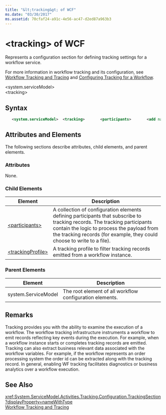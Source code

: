 ```yaml
---
title: "&lt;tracking&gt; of WCF"
ms.date: "03/30/2017"
ms.assetid: 70cfaf24-a91c-4e56-ac47-d2ed87a963b3
---
```

# &lt;tracking&gt; of WCF
Represents a configuration section for defining tracking settings for a workflow service.  

 For more information in workflow tracking and its configuration, see [Workflow Tracking and Tracing](../../../../../docs/framework/windows-workflow-foundation/workflow-tracking-and-tracing.md) and [Configuring Tracking for a Workflow](../../../../../docs/framework/windows-workflow-foundation/configuring-tracking-for-a-workflow.md).  

 \<system.serviceModel>  
\<tracking>  

## Syntax  

```xml
   <system.serviceModel>  <tracking>       <participants>       <add name="String"            profileName="String"           type="String" />      </participants>     <trackingProfile name="String">      <workflow activityDefinitionId="String">          <activityScheduledQueries>             <activityScheduledQuery activityName="String"                 childActivityName="String"/>          </activityScheduledQueries>             <activityStateQuery activityName="String" />                <arguments>                   <argument name="String"/>                </arguments>                <states>                   <state name="String"/>                </states>                <variables>                   <variable name="String"/>                </variables>          </activityStateQueries>          <bookmarkResumptionQueries>             <bookmarkResumptionQuery name="String" />          </bookmarkResumptionQueries>          <cancelRequestQueries>             <cancelRequestQuery activityName="String"                 childActivityName="String"/>          </cancelRequestQueries>          <customTrackingQueries>             <customTrackingQuery activityName="String"                 name="String"/>          </customTrackingQueries>          <faultPropagationQueries>             <faultPropagationQuery activityName="String"                 faultHandlerActivityName="String"/>          </faultPropagationQueries>         <workflowInstanceQueries>            <workflowInstanceQuery>              <states>                 <state name="String"/>              </states>          </workflowInstanceQuery>        </workflowInstanceQueries>      </workflow>    </trackingProfile>           </profiles>  </tracking></system.serviceModel>  
```

## Attributes and Elements  
 The following sections describe attributes, child elements, and parent elements.  

### Attributes  
 None.  

### Child Elements  


|Element|Description|  
|-------------|-----------------|  
|[\<participants>](../../../../../docs/framework/configure-apps/file-schema/windows-workflow-foundation/participants.md)|A collection of configuration elements defining participants that subscribe to tracking records. The tracking participants contain the logic to process the payload from the tracking records (for example, they could choose to write to a file).|  
|[\<trackingProfile>](../../../../../docs/framework/configure-apps/file-schema/windows-workflow-foundation/trackingprofile.md)|A tracking profile to filter tracking records emitted from a workflow instance.|  

### Parent Elements  


|Element|Description|  
|-------------|-----------------|  
|system.ServiceModel|The root element of all workflow configuration elements.|  

## Remarks  
 Tracking provides you with the ability to examine the execution of a workflow. The workflow tracking infrastructure instruments a workflow to emit records reflecting key events during the execution. For example, when a workflow instance starts or completes tracking records are emitted. Tracking can also extract business relevant data associated with the workflow variables. For example, if the workflow represents an order processing system the order id can be extracted along with the tracking record. In general, enabling WF tracking facilitates diagnostics or business analytics over a workflow execution.  

## See Also  
 <xref:System.ServiceModel.Activities.Tracking.Configuration.TrackingSection?displayProperty=nameWithType>       
 [Workflow Tracking and Tracing](../../../../../docs/framework/windows-workflow-foundation/workflow-tracking-and-tracing.md)
